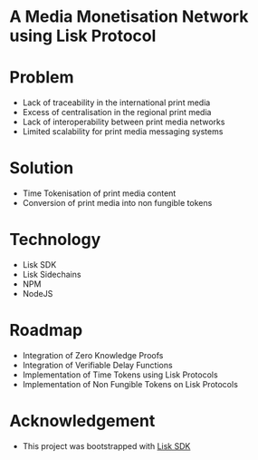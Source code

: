 
A Media Monetisation Network using Lisk Protocol
================================================

# Problem
- Lack of traceability in the international print media
- Excess of centralisation in the regional print media
- Lack of interoperability between print media networks
- Limited scalability for print media messaging systems

# Solution
- Time Tokenisation of print media content
- Conversion of print media into non fungible tokens

# Technology
- Lisk SDK
- Lisk Sidechains
- NPM
- NodeJS

# Roadmap
- Integration of Zero Knowledge Proofs
- Integration of Verifiable Delay Functions
- Implementation of Time Tokens using Lisk Protocols
- Implementation of Non Fungible Tokens on Lisk Protocols

# Acknowledgement
- This project was bootstrapped with [Lisk SDK](https://github.com/LiskHQ/lisk-sdk)
